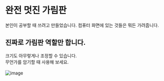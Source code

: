 # 완전 멋진 가림판
본인이 공부할 때 쓰려고 만들었습니다. 컴퓨터 화면에 있는 것들은 뭐든 가려줍니다.
## 진짜로 가림판 역할만 합니다.
크기도 아무렇게나 조정할 수 있습니다.<br>
무언가를 암기할 때 사용해 보세요. <br>
<br>
![image](https://user-images.githubusercontent.com/100339835/211200085-70ca6246-5926-4e5f-884b-4cd9a91d2880.png)
<br>
